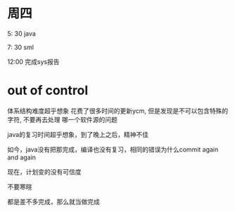 # 周四

<!-- 2:00 操作系统 -->

<!-- 3:30 sys -->

<!-- 4:30 ds -->

5: 30 java

7: 30 sml

12:00 完成sys报告

# out of control

体系结构难度超乎想象
花费了很多时间的更新ycm, 但是发现是不可以包含特殊的字符, 不要再去处理
哪一个软件源的问题

java的复习时间超乎想象，到了晚上之后，精神不佳

如今，java没有把那完成，编译也没有复习，相同的错误为什么commit again and again

现在，计划变的没有可信度

不要寒暄

都是差不多完成，那么就当做完成
